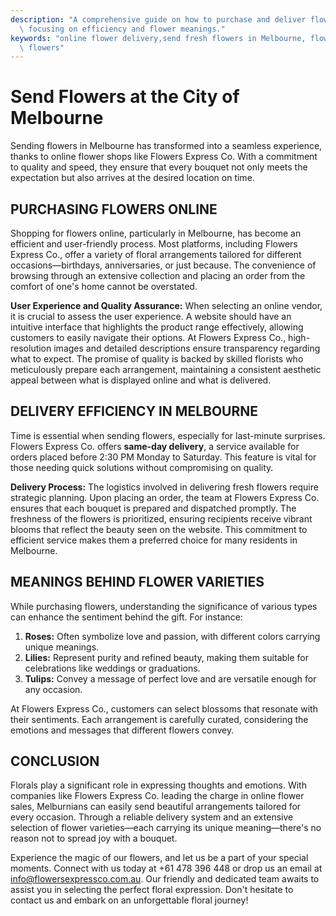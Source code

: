```yaml
---
description: "A comprehensive guide on how to purchase and deliver flowers online in Melbourne,\
  \ focusing on efficiency and flower meanings."
keywords: "online flower delivery,send fresh flowers in Melbourne, flower delivery melbourne,melbourne\
  \ flowers"
---
```

# Send Flowers at the City of Melbourne

Sending flowers in Melbourne has transformed into a seamless experience, thanks to online flower shops like Flowers Express Co. With a commitment to quality and speed, they ensure that every bouquet not only meets the expectation but also arrives at the desired location on time.

## PURCHASING FLOWERS ONLINE

Shopping for flowers online, particularly in Melbourne, has become an efficient and user-friendly process. Most platforms, including Flowers Express Co., offer a variety of floral arrangements tailored for different occasions—birthdays, anniversaries, or just because. The convenience of browsing through an extensive collection and placing an order from the comfort of one's home cannot be overstated.

**User Experience and Quality Assurance:** When selecting an online vendor, it is crucial to assess the user experience. A website should have an intuitive interface that highlights the product range effectively, allowing customers to easily navigate their options. At Flowers Express Co., high-resolution images and detailed descriptions ensure transparency regarding what to expect. The promise of quality is backed by skilled florists who meticulously prepare each arrangement, maintaining a consistent aesthetic appeal between what is displayed online and what is delivered.

## DELIVERY EFFICIENCY IN MELBOURNE

Time is essential when sending flowers, especially for last-minute surprises. Flowers Express Co. offers **same-day delivery**, a service available for orders placed before 2:30 PM Monday to Saturday. This feature is vital for those needing quick solutions without compromising on quality.

**Delivery Process:** The logistics involved in delivering fresh flowers require strategic planning. Upon placing an order, the team at Flowers Express Co. ensures that each bouquet is prepared and dispatched promptly. The freshness of the flowers is prioritized, ensuring recipients receive vibrant blooms that reflect the beauty seen on the website. This commitment to efficient service makes them a preferred choice for many residents in Melbourne.

## MEANINGS BEHIND FLOWER VARIETIES

While purchasing flowers, understanding the significance of various types can enhance the sentiment behind the gift. For instance:

1. **Roses:** Often symbolize love and passion, with different colors carrying unique meanings.
2. **Lilies:** Represent purity and refined beauty, making them suitable for celebrations like weddings or graduations.
3. **Tulips:** Convey a message of perfect love and are versatile enough for any occasion.

At Flowers Express Co., customers can select blossoms that resonate with their sentiments. Each arrangement is carefully curated, considering the emotions and messages that different flowers convey. 

## CONCLUSION

Florals play a significant role in expressing thoughts and emotions. With companies like Flowers Express Co. leading the charge in online flower sales, Melburnians can easily send beautiful arrangements tailored for every occasion. Through a reliable delivery system and an extensive selection of flower varieties—each carrying its unique meaning—there's no reason not to spread joy with a bouquet. 

Experience the magic of our flowers, and let us be a part of your special moments. Connect with us today at +61 478 396 448 or drop us an email at info@flowersexpressco.com.au. Our friendly and dedicated team awaits to assist you in selecting the perfect floral expression. Don't hesitate to contact us and embark on an unforgettable floral journey!

